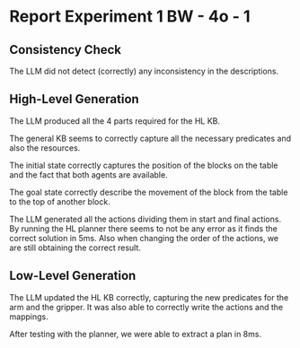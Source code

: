 # Report Experiment 1 BW - 4o - 1

## Consistency Check

The LLM did not detect (correctly) any inconsistency in the descriptions.

## High-Level Generation

The LLM produced all the 4 parts required for the HL KB. 

The general KB seems to correctly capture all the necessary predicates and also the resources. 

The initial state correctly captures the position of the blocks on the table and the fact that both
agents are available.

The goal state correctly describe the movement of the block from the table to the top of another 
block.

The LLM generated all the actions dividing them in start and final actions. By running the HL planner
there seems to not be any error as it finds the correct solution in 5ms. Also when changing the 
order of the actions, we are still obtaining the correct result. 


## Low-Level Generation

The LLM updated the HL KB correctly, capturing the new predicates for the arm and the gripper. It 
was also able to correctly write the actions and the mappings. 

After testing with the planner, we were able to extract a plan in 8ms. 
